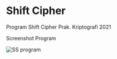 # Shift Cipher
Program Shift Cipher Prak. Kriptografi 2021

Screenshot Program

![SS program](https://i.ibb.co/xDDLRpj/ss-program-shift-cipher.jpg)
